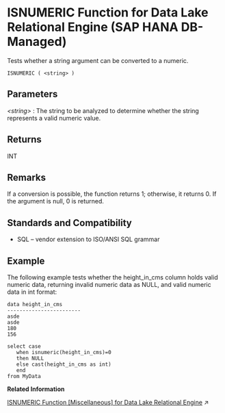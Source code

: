 <!-- loiof82be4309ee34e0dab5a3148c3d56fc6 -->

# ISNUMERIC Function for Data Lake Relational Engine \(SAP HANA DB-Managed\)

Tests whether a string argument can be converted to a numeric.



```
ISNUMERIC ( <string> )
```



<a name="loiof82be4309ee34e0dab5a3148c3d56fc6__section_fdy_2kh_trb"/>

## Parameters

 *<string\>*
 :   The string to be analyzed to determine whether the string represents a valid numeric value.

 

<a name="loiof82be4309ee34e0dab5a3148c3d56fc6__section_i3p_fkh_trb"/>

## Returns

INT



<a name="loiof82be4309ee34e0dab5a3148c3d56fc6__section_vzd_gkh_trb"/>

## Remarks

If a conversion is possible, the function returns 1; otherwise, it returns 0. If the argument is null, 0 is returned.



<a name="loiof82be4309ee34e0dab5a3148c3d56fc6__section_iwm_1mh_trb"/>

## Standards and Compatibility

-   SQL – vendor extension to ISO/ANSI SQL grammar



<a name="loiof82be4309ee34e0dab5a3148c3d56fc6__section_tys_bmh_trb"/>

## Example

The following example tests whether the height\_in\_cms column holds valid numeric data, returning invalid numeric data as NULL, and valid numeric data in int format:

```
data height_in_cms
------------------------
asde
asde
180
156
```

```
select case
   when isnumeric(height_in_cms)=0
   then NULL
   else cast(height_in_cms as int) 
   end
from MyData
```

**Related Information**  


[ISNUMERIC Function [Miscellaneous] for Data Lake Relational Engine](https://help.sap.com/viewer/19b3964099384f178ad08f2d348232a9/2023_1_QRC/en-US/a55af5d284f21015867a9c978b63f5c1.html "Tests whether a string argument can be converted to a numeric.") :arrow_upper_right:

